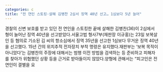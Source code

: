 ```yaml
---
categories: c
title: "전 연인 스토킹·살해 김병찬 2심서 징역 40년 선고… 1심보다 5년 늘어"
---
```

경찰의 신변 보호를 받고 있던 전 연인을 스토킹한 끝에 살해한 김병찬(36)이 2심에서 형이 늘어난 징역 40년을 선고받았다.서울고법 형사7부(재판장 이규홍)는 23일 보복살인 등 혐의로 기소된 김 씨의 항소심에서 징역 35년을 선고한 1심보다 무거운 징역 40년을 선고했다. 15년 간의 위치추적 전자장치 부착 명령은 유지했다.재판부는 ‘보복 목적이 아니었다’는 김병찬의 주장에 대해서는 범행 이전 방법을 검색하는 등 준비하고 피해자를 찾아가 위협했던 상황 등을 근거로 받아들이지 않았다.양형에 관해서는 “피고인은 전 연인이 결별을 요